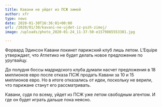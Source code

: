 ```yaml
---
title: Кавани не уйдет из ПСЖ зимой
author: xfr
type: news
date: 2020-01-30T16:36:01+00:00
url: /2020/01/30/kavani-ne-ujdet-iz-pszh-zimoj/
image: /uploads/photo_2020-01-24_11-37-50-e1579865553381.jpg

---
```

Форвард Эдинсон Кавани покинет парижский клуб лишь летом. L’Equipe утверждает, что Атлетико не будет делать новое предложение по уругвайцу.

До полудня боссы мадридского клуба думали насчет предложения в 18 миллионов евро после отказа ПСЖ продать Кавани за 10 и 15 миллионов евро. Но в итоге отказались от идеи, поскольку не верили, что парижане станут его рассматривать.

Кавани, судя по всему, уйдет из ПСЖ уже летом свободным агентом. И где он будет играть дальше пока неясно.